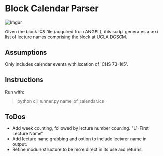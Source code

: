 # Block Calendar Parser

![Imgur](http://i.imgur.com/ZyC5BUI.png "Block 5")

Given the block ICS file (acquired from ANGEL), this script generates a text list of lecture names comprising the block at UCLA DGSOM.

## Assumptions

Only includes calendar events with location of 'CHS 73-105'.

## Instructions

Run with:

> python cli_runner.py name_of_calendar.ics

## ToDos

* Add week counting, followed by lecture number counting. "L1-First Lecture Name"
* Add lecture name grabbing and option to include lecturer name in output.
* Refine module structure to be more direct in its use and returns.